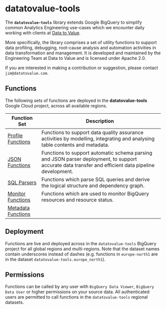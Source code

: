 # datatovalue-tools

The **`datatovalue-tools`** library extends Google BigQuery to simplify common Analytics Engineering use-cases which we encounter daily  working with clients at [Data to Value](https://datatovalue.com/). 

More specifically, the library comprises a set of utility functions to support data profiling, debugging, root-cause analysis and automation activities in data transformation and management. It is developed and maintained by the Engineering Team at Data to Value and is licensed under Apache 2.0. 

If you are interested in making a contribution or suggestion, please contact `jim@datatovalue.com`.

## Functions
The following sets of functions are deployed in the **datatovalue-tools** Google Cloud project, across all available regions.

Function Set | Description
--- | ---
[Profile Functions](docs/profile_functions.md) | Functions to support data quality assurance activities by modelling, integrating and analysing table contents and metadata.
[JSON Functions](docs/json_functions.md) | Functions to support automatic schema parsing and JSON parser deployment, to support accurate data transfer and efficient data pipeline development.
[SQL Parsers](docs/sql_parsers.md) | Functions which parse SQL queries and derive the logical structure and dependency graph.
[Monitor Functions](docs/monitor_functions.md) | Functions which are used to monitor BigQuery resources and resource status.
[Metadata Functions](docs/metadata_functions.md) |

## Deployment
Functions are live and deployed across in the `datatovalue-tools` BigQuery project for all global regions and multi-regions. Note that the dataset names contain underscores instead of dashes (e.g. functions in `europe-north1` are in the dataset `datatovalue-tools.europe_north1`).

## Permissions
Functions can be called by any user with `BigQuery Data Viewer`, `BigQuery Data User` or higher permissions on your source data. All authenticated users are permitted to call functions in the `datatovalue-tools` regional datasets.

